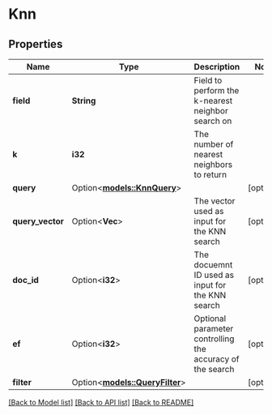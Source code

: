 # Knn

## Properties

Name | Type | Description | Notes
------------ | ------------- | ------------- | -------------
**field** | **String** | Field to perform the k-nearest neighbor search on | 
**k** | **i32** | The number of nearest neighbors to return | 
**query** | Option<[**models::KnnQuery**](knn_query.md)> |  | [optional]
**query_vector** | Option<**Vec<f64>**> | The vector used as input for the KNN search | [optional]
**doc_id** | Option<**i32**> | The docuemnt ID used as input for the KNN search | [optional]
**ef** | Option<**i32**> | Optional parameter controlling the accuracy of the search | [optional]
**filter** | Option<[**models::QueryFilter**](queryFilter.md)> |  | [optional]

[[Back to Model list]](../README.md#documentation-for-models) [[Back to API list]](../README.md#documentation-for-api-endpoints) [[Back to README]](../README.md)



